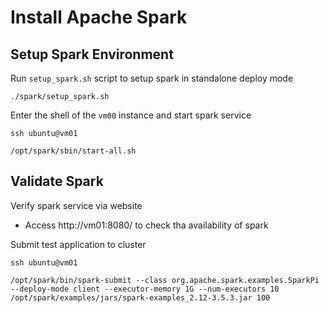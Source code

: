 # Install Apache Spark

## Setup Spark Environment

Run `setup_spark.sh` script to setup spark in standalone deploy mode

```shell
./spark/setup_spark.sh
```

Enter the shell of the `vm00` instance and start spark service

```shell
ssh ubuntu@vm01

/opt/spark/sbin/start-all.sh
```

## Validate Spark

Verify spark service via website

- Access http://vm01:8080/ to check tha availability of spark

Submit test application to cluster

```shell
ssh ubuntu@vm01

/opt/spark/bin/spark-submit --class org.apache.spark.examples.SparkPi --deploy-mode client --executor-memory 1G --num-executors 10 /opt/spark/examples/jars/spark-examples_2.12-3.5.3.jar 100
```